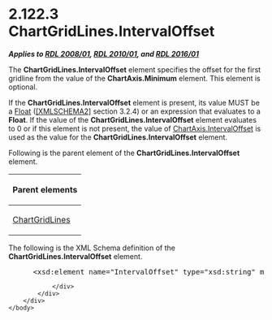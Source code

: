 <html dir="LTR" xmlns:mshelp="http://msdn.microsoft.com/mshelp" xmlns:ddue="http://ddue.schemas.microsoft.com/authoring/2003/5" xmlns:xlink="http://www.w3.org/1999/xlink" xmlns:tool="http://www.microsoft.com/tooltip">
    <head>
        <meta http-equiv="Content-Type" content="text/html; CHARSET=utf-8"></meta>
        <meta name="save" content="history"></meta>
        <title>2.122.3 ChartGridLines.IntervalOffset</title>
        <xml>
            <mshelp:toctitle title="2.122.3 ChartGridLines.IntervalOffset"></mshelp:toctitle>
            <mshelp:rltitle title="[MS-RDL]: ChartGridLines.IntervalOffset"></mshelp:rltitle>
            <mshelp:keyword index="A" term="f3efbc22-896b-48aa-824f-b378b1332832"></mshelp:keyword>
            <mshelp:attr name="DCSext.ContentType" value="open specification"></mshelp:attr>
            <mshelp:attr name="AssetID" value="f3efbc22-896b-48aa-824f-b378b1332832"></mshelp:attr>
            <mshelp:attr name="TopicType" value="kbRef"></mshelp:attr>
            <mshelp:attr name="DCSext.Title" value="[MS-RDL]: ChartGridLines.IntervalOffset" />
        </xml>
    </head>
    <body>
        <div id="header">
            <h1 class="heading">2.122.3 ChartGridLines.IntervalOffset</h1>
        </div>
        <div id="mainSection">
            <div id="mainBody">
                <div id="allHistory" class="saveHistory"></div>
                <div id="sectionSection0" class="section" name="collapseableSection">
                    

<p><b><i>Applies to </i></b><a href="1e855f94-4617-47e4-b89e-0856c6cb420f.html"><b><i>RDL 2008/01</i></b></a><b><i>,
</i></b><a href="3428e690-a348-4ec7-8a6a-8efb42d2cdee.html"><b><i>RDL 2010/01</i></b></a><b><i>,
and </i></b><a href="52ce3983-2bfc-4e72-9359-42aaf5fe4509.html"><b><i>RDL 2016/01</i></b></a></p>

<p>The <b>ChartGridLines.IntervalOffset</b> element specifies
the offset for the first gridline from the value of the <b>ChartAxis.Minimum</b>
element. This element is optional. </p>

<p>If the <b>ChartGridLines.IntervalOffset</b> element is
present, its value MUST be a <a href="c7d0946f-992e-4abc-a304-09b53e030692.html">Float</a>
(<a href="https://go.microsoft.com/fwlink/?LinkId=90610">[XMLSCHEMA2]</a>
section 3.2.4) or an expression that evaluates to a <b>Float</b>. If the value
of the <b>ChartGridLines.IntervalOffset</b> element evaluates to 0 or if this
element is not present, the value of <a href="3db0cb34-88b4-4d0f-b5f1-a2c4b1620d98.html">ChartAxis.IntervalOffset</a>
is used as the value for the <b>ChartGridLines.IntervalOffset</b> element.</p>

<p>Following is the parent element of the <b>ChartGridLines.IntervalOffset</b>
element.</p>

<table>
 <thead>
  <tr>
   <th>
   <p>Parent elements</p>
   </th>
  </tr>
 </thead>
 <tr>
  <td>
  <p><a href="74c00dc9-5fa1-49e1-85e7-d294f7c9616e.html">ChartGridLines</a>
  </p>
  </td>
 </tr>
</table>

<p>The following is the XML Schema definition of the <b>ChartGridLines.IntervalOffset</b>
element.</p>

<dl>
<dd>
<div><pre> &lt;xsd:element name=&quot;IntervalOffset&quot; type=&quot;xsd:string&quot; minOccurs=&quot;0&quot; /&gt;
</pre></div>
</dd></dl>


                </div>
            </div>
        </div>
    </body>
</html>